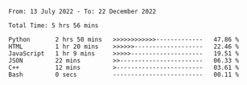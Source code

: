 <!--START_SECTION:waka-->

```text
From: 13 July 2022 - To: 22 December 2022

Total Time: 5 hrs 56 mins

Python       2 hrs 50 mins   >>>>>>>>>>>>-------------   47.86 %
HTML         1 hr 20 mins    >>>>>>-------------------   22.46 %
JavaScript   1 hr 9 mins     >>>>>--------------------   19.51 %
JSON         22 mins         >>-----------------------   06.33 %
C++          12 mins         >------------------------   03.61 %
Bash         0 secs          -------------------------   00.11 %
```

<!--END_SECTION:waka-->

<!---
yvanlok/yvanlok is a ✨ special ✨ repository because its `README.md` (this file) appears on your GitHub profile.
You can click the Preview link to take a look at your changes.
--->
